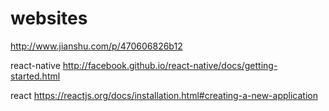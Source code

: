 # websites

http://www.jianshu.com/p/470606826b12

react-native
http://facebook.github.io/react-native/docs/getting-started.html


react
https://reactjs.org/docs/installation.html#creating-a-new-application

